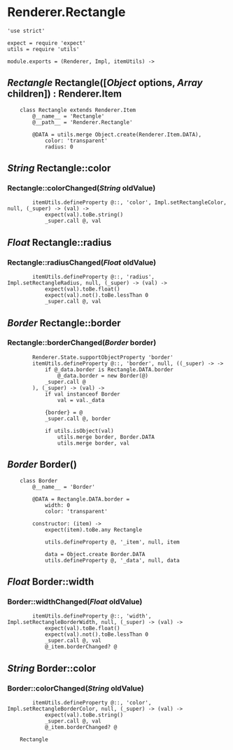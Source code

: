 Renderer.Rectangle
==================

	'use strict'

	expect = require 'expect'
	utils = require 'utils'

	module.exports = (Renderer, Impl, itemUtils) ->

*Rectangle* Rectangle([*Object* options, *Array* children]) : Renderer.Item
---------------------------------------------------------------------------

		class Rectangle extends Renderer.Item
			@__name__ = 'Rectangle'
			@__path__ = 'Renderer.Rectangle'

			@DATA = utils.merge Object.create(Renderer.Item.DATA),
				color: 'transparent'
				radius: 0

*String* Rectangle::color
-------------------------

### Rectangle::colorChanged(*String* oldValue)

			itemUtils.defineProperty @::, 'color', Impl.setRectangleColor, null, (_super) -> (val) ->
				expect(val).toBe.string()
				_super.call @, val

*Float* Rectangle::radius
-------------------------

### Rectangle::radiusChanged(*Float* oldValue)

			itemUtils.defineProperty @::, 'radius', Impl.setRectangleRadius, null, (_super) -> (val) ->
				expect(val).toBe.float()
				expect(val).not().toBe.lessThan 0
				_super.call @, val

*Border* Rectangle::border
--------------------------

### Rectangle::borderChanged(*Border* border)

			Renderer.State.supportObjectProperty 'border'
			itemUtils.defineProperty @::, 'border', null, ((_super) -> ->
				if @_data.border is Rectangle.DATA.border
					@_data.border = new Border(@)
				_super.call @
			), (_super) -> (val) ->
				if val instanceof Border
					val = val._data

				{border} = @
				_super.call @, border

				if utils.isObject(val)
					utils.merge border, Border.DATA
					utils.merge border, val

*Border* Border()
-----------------

		class Border
			@__name__ = 'Border'

			@DATA = Rectangle.DATA.border =
				width: 0
				color: 'transparent'

			constructor: (item) ->
				expect(item).toBe.any Rectangle

				utils.defineProperty @, '_item', null, item

				data = Object.create Border.DATA
				utils.defineProperty @, '_data', null, data

*Float* Border::width
---------------------

### Border::widthChanged(*Float* oldValue)

			itemUtils.defineProperty @::, 'width', Impl.setRectangleBorderWidth, null, (_super) -> (val) ->
				expect(val).toBe.float()
				expect(val).not().toBe.lessThan 0
				_super.call @, val
				@_item.borderChanged? @

*String* Border::color
----------------------

### Border::colorChanged(*String* oldValue)

			itemUtils.defineProperty @::, 'color', Impl.setRectangleBorderColor, null, (_super) -> (val) ->
				expect(val).toBe.string()
				_super.call @, val
				@_item.borderChanged? @

		Rectangle